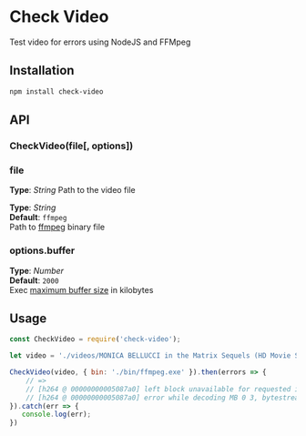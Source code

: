 # Check Video   
Test video for errors using NodeJS and FFMpeg



## Installation
```bash
npm install check-video
```


## API

### CheckVideo(file[, options])

### file
**Type**: _String_
Path to the video file


**Type**: _String_  
**Default**: `ffmpeg`  
Path to [ffmpeg](http://ffmpeg.org/download.html) binary file  


### options.buffer
**Type**: _Number_  
**Default**: `2000`  
Exec [maximum buffer size](https://nodejs.org/api/child_process.html#child_process_child_process_exec_command_options_callback) in kilobytes




## Usage
```javascript
const CheckVideo = require('check-video');

let video = './videos/MONICA BELLUCCI in the Matrix Sequels (HD Movie Scenes).mp4';

CheckVideo(video, { bin: './bin/ffmpeg.exe' }).then(errors => {
	// =>
	// [h264 @ 00000000005087a0] left block unavailable for requested intra4x4 mode -1 at 0 3
	// [h264 @ 00000000005087a0] error while decoding MB 0 3, bytestream 28606
}).catch(err => {
   console.log(err);
})

```

